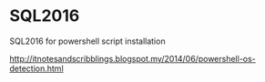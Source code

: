 # SQL2016
SQL2016 for powershell script  installation

http://itnotesandscribblings.blogspot.my/2014/06/powershell-os-detection.html

